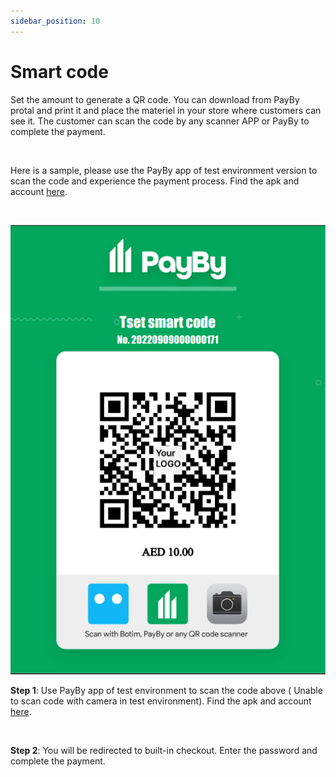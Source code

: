 ```yaml
---
sidebar_position: 10
---
```


# Smart code

Set the amount to generate a QR code. You can download from PayBy protal and print it and place the materiel in your store where customers can see it. The customer can scan the code by any scanner APP or PayBy to complete the payment.

<br/>

Here is a sample, please use the PayBy app of test environment version to scan the code and experience the payment process. Find the apk and account [here](/demos/testaccount).

<br/>

![1](./pic/smartcode.png)

**Step 1**: Use PayBy app of test environment to scan the code above ( Unable to scan code with camera in test environment). Find the apk and account [here](/demos/testaccount).

<br/>

**Step 2**: You will be redirected to built-in checkout. Enter the password and complete the payment.

<br/>






